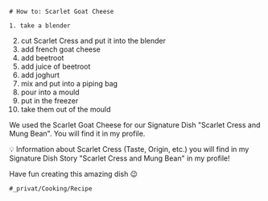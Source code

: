 
    # How to: Scarlet Goat Cheese

    1. take a blender
2. cut Scarlet Cress and put it into the blender
3. add french goat cheese
4. add beetroot
5. add juice of beetroot
6. add joghurt
7. mix and put into a piping bag
8. pour into a mould
9. put in the freezer
10. take them out of the mould

We used the Scarlet Goat Cheese for our Signature Dish "Scarlet Cress and Mung Bean". You will find it in my profile.

💡 Information about Scarlet Cress (Taste, Origin, etc.) you will find in my Signature Dish Story "Scarlet Cress and Mung Bean" in my profile!

Have fun creating this amazing dish 😉

    #_privat/Cooking/Recipe
    